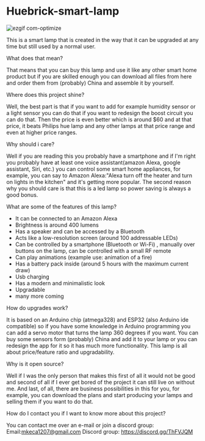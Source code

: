 # Huebrick-smart-lamp
![ezgif com-optimize](https://user-images.githubusercontent.com/51088815/65032679-e46e9780-d943-11e9-93de-aac0e55a9e48.gif)

This is a smart lamp that is created in the way that it can be upgraded at any time but still used by a normal user.

What does that mean?

That means that you can buy this lamp and use it like any other smart home product but if you are skilled enough you can download all files from here and order them from (probably) China and assemble it by yourself. 

Where does this project shine?

Well, the best part is that if you want to add for example humidity sensor or a light sensor you can do that if you want to redesign the boost circuit you can do that. Then the price is even better which is around $60 and at that price, it beats Philips hue lamp and any other lamps at that price range and even at higher price ranges.

Why should i care?

Well if you are reading this you probably have a smartphone and if I'm right you probably have at least one voice assistant(amazon Alexa, google assistant, Siri, etc.)  you can control some smart home appliances, for example, you can say to Amazon Alexa:"Alexa turn off the heater and turn on lights in the kitchen" and it's getting more popular. The second reason why you should care is that this is a led lamp so power saving is always a good bonus.

What are some of the features of this lamp?

- It can be connected to an Amazon Alexa
- Brightness is around 400 lumens 
- Has a speaker and can be accessed by a Bluetooth
- Acts like a low-resolution screen (around 100 addressable LEDs)
- Can be controlled by a smartphone (Bluetooth or Wi-Fi) , manually over buttons on the lamp, can be controlled with a small RF remote
- Can play animations (example use: animation of a fire)
- Has a battery pack inside (around 5 hours with the maximum current draw)
- Usb charging 
- Has a modern and minimalistic look
- Upgradable
- many more coming

How do upgrades work?

It is based on an Arduino chip (atmega328) and ESP32 (also Arduino ide compatible) so if you have some knowledge in Arduino programming you can add a servo motor that turns the lamp 360 degrees if you want. You can buy some sensors form (probably) China and add it to your lamp or you can redesign the app for it so it has much more functionality. This lamp is all about price/feature ratio and upgradability.

Why is it open source?

Well if I was the only person that makes this first of all it would not be good and second of all if I ever get bored of the project it can still live on without me. And last, of all, there are business possibilities in this for you, for example, you can download the plans and start producing your lamps and selling them if you want to do that.

How do I contact you if I want to know more about this project?

You can contact me over an e-mail or join a discord group:
Email:mkeca1207@gmail.com
Discord group: https://discord.gg/ThFVJQM 
